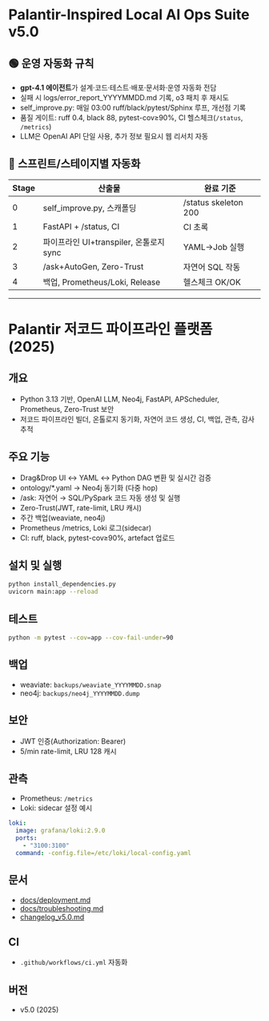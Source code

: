 # Palantir-Inspired Local AI Ops Suite v5.0

## 🟢 운영 자동화 규칙
- **gpt-4.1 에이전트**가 설계·코드·테스트·배포·문서화·운영 자동화 전담
- 실패 시 logs/error_report_YYYYMMDD.md 기록, o3 패치 후 재시도
- self_improve.py: 매일 03:00 ruff/black/pytest/Sphinx 루프, 개선점 기록
- 품질 게이트: ruff 0.4, black 88, pytest-cov≥90%, CI 헬스체크(`/status`, `/metrics`)
- LLM은 OpenAI API 단일 사용, 추가 정보 필요시 웹 리서치 자동

## 🏁 스프린트/스테이지별 자동화
| Stage | 산출물 | 완료 기준 |
|-------|--------|-----------|
| 0 | self_improve.py, 스캐폴딩 | /status skeleton 200 |
| 1 | FastAPI + /status, CI | CI 초록 |
| 2 | 파이프라인 UI+transpiler, 온톨로지 sync | YAML→Job 실행 |
| 3 | /ask+AutoGen, Zero-Trust | 자연어 SQL 작동 |
| 4 | 백업, Prometheus/Loki, Release | 헬스체크 OK/OK |

---

# Palantir 저코드 파이프라인 플랫폼 (2025)

## 개요
- Python 3.13 기반, OpenAI LLM, Neo4j, FastAPI, APScheduler, Prometheus, Zero-Trust 보안
- 저코드 파이프라인 빌더, 온톨로지 동기화, 자연어 코드 생성, CI, 백업, 관측, 감사 추적

## 주요 기능
- Drag&Drop UI ↔ YAML ↔ Python DAG 변환 및 실시간 검증
- ontology/*.yaml → Neo4j 동기화 (다중 hop)
- /ask: 자연어 → SQL/PySpark 코드 자동 생성 및 실행
- Zero-Trust(JWT, rate-limit, LRU 캐시)
- 주간 백업(weaviate, neo4j)
- Prometheus /metrics, Loki 로그(sidecar)
- CI: ruff, black, pytest-cov≥90%, artefact 업로드

## 설치 및 실행
```bash
python install_dependencies.py
uvicorn main:app --reload
```

## 테스트
```bash
python -m pytest --cov=app --cov-fail-under=90
```

## 백업
- weaviate: `backups/weaviate_YYYYMMDD.snap`
- neo4j: `backups/neo4j_YYYYMMDD.dump`

## 보안
- JWT 인증(Authorization: Bearer)
- 5/min rate-limit, LRU 128 캐시

## 관측
- Prometheus: `/metrics`
- Loki: sidecar 설정 예시

```yaml
loki:
  image: grafana/loki:2.9.0
  ports:
    - "3100:3100"
  command: -config.file=/etc/loki/local-config.yaml
```

## 문서
- [docs/deployment.md](docs/deployment.md)
- [docs/troubleshooting.md](docs/troubleshooting.md)
- [changelog_v5.0.md](changelog_v5.0.md)

## CI
- `.github/workflows/ci.yml` 자동화

## 버전
- v5.0 (2025) 